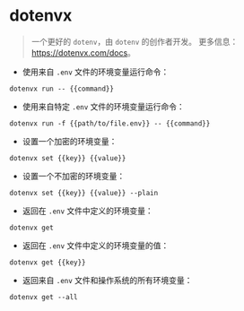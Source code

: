 # dotenvx

> 一个更好的 `dotenv`，由 `dotenv` 的创作者开发。
> 更多信息：<https://dotenvx.com/docs>。

- 使用来自 `.env` 文件的环境变量运行命令：

`dotenvx run -- {{command}}`

- 使用来自特定 `.env` 文件的环境变量运行命令：

`dotenvx run -f {{path/to/file.env}} -- {{command}}`

- 设置一个加密的环境变量：

`dotenvx set {{key}} {{value}}`

- 设置一个不加密的环境变量：

`dotenvx set {{key}} {{value}} --plain`

- 返回在 `.env` 文件中定义的环境变量：

`dotenvx get`

- 返回在 `.env` 文件中定义的环境变量的值：

`dotenvx get {{key}}`

- 返回来自 `.env` 文件和操作系统的所有环境变量：

`dotenvx get --all`